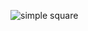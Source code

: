 ![simple square](https://downloader.disk.yandex.ru/preview/c664ece8606183f47b6ef5ac337af9d9b2ccbbd4c518a1482d982adb450cb583/5ff0da42/bN7eONDmgNUsZR_VRPr7WJHkH9sqMqj3I4bvCs9MmE4Ru04F048M8xv0-qlYX-ucOxIs7YoeHAKOPPwCYuKGMQ%3D%3D?uid=0&filename=%231%20-%20simple%20square.png&disposition=inline&hash=&limit=0&content_type=image%2Fpng&owner_uid=0&tknv=v2&size=2048x2048)
